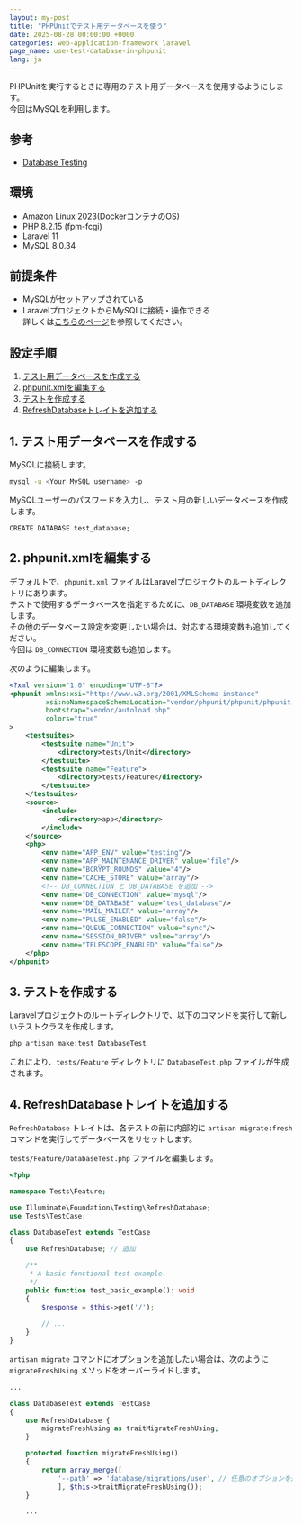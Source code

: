 ```yaml
---
layout: my-post
title: "PHPUnitでテスト用データベースを使う"
date: 2025-08-28 00:00:00 +0000
categories: web-application-framework laravel
page_name: use-test-database-in-phpunit
lang: ja
---
```


PHPUnitを実行するときに専用のテスト用データベースを使用するようにします。  
今回はMySQLを利用します。

## 参考
- [Database Testing](https://laravel.com/docs/11.x/database-testing)

## 環境
- Amazon Linux 2023(DockerコンテナのOS)
- PHP 8.2.15 (fpm-fcgi)
- Laravel 11
- MySQL 8.0.34

## 前提条件
- MySQLがセットアップされている
- LaravelプロジェクトからMySQLに接続・操作できる  
詳しくは[こちらのページ](/web-application-framework/laravel/controlling-mysql-from-laravel-project)を参照してください。

## 設定手順
1. [テスト用データベースを作成する](#1-テスト用データベースを作成する)
2. [phpunit.xmlを編集する](#2-phpunitxmlを編集する)
3. [テストを作成する](#3-テストを作成する)
4. [RefreshDatabaseトレイトを追加する](#4-refreshdatabaseトレイトを追加する)

## 1. テスト用データベースを作成する
MySQLに接続します。

```bash
mysql -u <Your MySQL username> -p
```

MySQLユーザーのパスワードを入力し、テスト用の新しいデータベースを作成します。

```
CREATE DATABASE test_database;
```

## 2. phpunit.xmlを編集する
デフォルトで、`phpunit.xml` ファイルはLaravelプロジェクトのルートディレクトリにあります。  
テストで使用するデータベースを指定するために、`DB_DATABASE` 環境変数を追加します。  
その他のデータベース設定を変更したい場合は、対応する環境変数も追加してください。  
今回は `DB_CONNECTION` 環境変数も追加します。

次のように編集します。

```xml
<?xml version="1.0" encoding="UTF-8"?>
<phpunit xmlns:xsi="http://www.w3.org/2001/XMLSchema-instance"
         xsi:noNamespaceSchemaLocation="vendor/phpunit/phpunit/phpunit.xsd"
         bootstrap="vendor/autoload.php"
         colors="true"
>
    <testsuites>
        <testsuite name="Unit">
            <directory>tests/Unit</directory>
        </testsuite>
        <testsuite name="Feature">
            <directory>tests/Feature</directory>
        </testsuite>
    </testsuites>
    <source>
        <include>
            <directory>app</directory>
        </include>
    </source>
    <php>
        <env name="APP_ENV" value="testing"/>
        <env name="APP_MAINTENANCE_DRIVER" value="file"/>
        <env name="BCRYPT_ROUNDS" value="4"/>
        <env name="CACHE_STORE" value="array"/>
        <!-- DB_CONNECTION と DB_DATABASE を追加 -->
        <env name="DB_CONNECTION" value="mysql"/>
        <env name="DB_DATABASE" value="test_database"/>
        <env name="MAIL_MAILER" value="array"/>
        <env name="PULSE_ENABLED" value="false"/>
        <env name="QUEUE_CONNECTION" value="sync"/>
        <env name="SESSION_DRIVER" value="array"/>
        <env name="TELESCOPE_ENABLED" value="false"/>
    </php>
</phpunit>
```

## 3. テストを作成する
Laravelプロジェクトのルートディレクトリで、以下のコマンドを実行して新しいテストクラスを作成します。

```bash
php artisan make:test DatabaseTest
```

これにより、`tests/Feature` ディレクトリに `DatabaseTest.php` ファイルが生成されます。

## 4. RefreshDatabaseトレイトを追加する
`RefreshDatabase` トレイトは、各テストの前に内部的に `artisan migrate:fresh` コマンドを実行してデータベースをリセットします。

`tests/Feature/DatabaseTest.php` ファイルを編集します。

```php
<?php

namespace Tests\Feature;

use Illuminate\Foundation\Testing\RefreshDatabase;
use Tests\TestCase;

class DatabaseTest extends TestCase
{
    use RefreshDatabase; // 追加

    /**
     * A basic functional test example.
     */
    public function test_basic_example(): void
    {
        $response = $this->get('/');
 
        // ...
    }
}

```

`artisan migrate` コマンドにオプションを追加したい場合は、次のように `migrateFreshUsing` メソッドをオーバーライドします。

```php
...

class DatabaseTest extends TestCase
{
    use RefreshDatabase {
        migrateFreshUsing as traitMigrateFreshUsing;
    }

    protected function migrateFreshUsing()
    {
        return array_merge([
            '--path' => 'database/migrations/user', // 任意のオプションを追加
            ], $this->traitMigrateFreshUsing());
    }

    ...
```